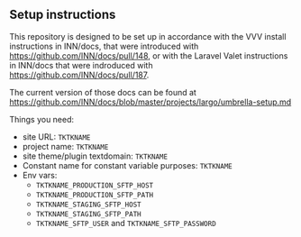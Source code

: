 ## Setup instructions

This repository is designed to be set up in accordance with the VVV install instructions in INN/docs, that were introduced with https://github.com/INN/docs/pull/148, or with the Laravel Valet instructions in INN/docs that were indroduced with https://github.com/INN/docs/pull/187.

The current version of those docs can be found at https://github.com/INN/docs/blob/master/projects/largo/umbrella-setup.md

Things you need:

- site URL: `TKTKNAME`
- project name: `TKTKNAME`
- site theme/plugin textdomain: `TKTKNAME`
- Constant name for constant variable purposes: `TKTKNAME`
- Env vars:
	- `TKTKNAME_PRODUCTION_SFTP_HOST`
	- `TKTKNAME_PRODUCTION_SFTP_PATH`
	- `TKTKNAME_STAGING_SFTP_HOST`
	- `TKTKNAME_STAGING_SFTP_PATH`
	- `TKTKNAME_SFTP_USER` and `TKTKNAME_SFTP_PASSWORD`
